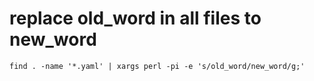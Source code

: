 # replace old_word in all files to new_word
```
find . -name '*.yaml' | xargs perl -pi -e 's/old_word/new_word/g;'
```
